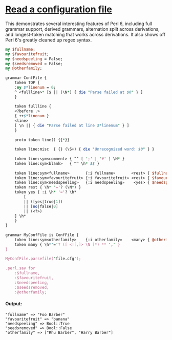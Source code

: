 [1]: http://rosettacode.org/wiki/Read_a_configuration_file

# [Read a configuration file][1]

This demonstrates several interesting features of Perl 6, including full grammar support, derived grammars, alternation split across derivations, and longest-token matching that works across derivations. It also shows off Perl 6's greatly cleaned up regex syntax.

```perl
my $fullname;
my $favouritefruit;
my $needspeeling = False;
my $seedsremoved = False;
my @otherfamily;
 
grammar ConfFile {
    token TOP {
	:my $*linenum = 0;
	^ <fullline>* [$ || (\N*) { die "Parse failed at $0" } ]
    }
 
    token fullline {
	<?before .>
	{ ++$*linenum }
	<line>
	[ \n || { die "Parse failed at line $*linenum" } ]
    }
 
    proto token line() {{*}}
 
    token line:misc  { {} (\S+) { die "Unrecognized word: $0" } }
 
    token line:sym<comment> { ^^ [ ';' | '#' ] \N* }
    token line:sym<blank>   { ^^ \h* $$ }
 
    token line:sym<fullname>       {:i fullname»       <rest> { $fullname = $<rest>[0].trim } }
    token line:sym<favouritefruit> {:i favouritefruit» <rest> { $favouritefruit = $<rest>[0].trim } }
    token line:sym<needspeeling>   {:i needspeeling»    <yes> { $needspeeling = defined $<yes>[0] } }
    token rest { \h* '='? (\N*) }
    token yes { :i \h* '='? \h*
    	[
	    || ([yes|true|1]) 
	    || [no|false|0] 
	    || (<?>)
	] \h*
    }
}
 
grammar MyConfFile is ConfFile {
    token line:sym<otherfamily>    {:i otherfamily»    <many> { @otherfamily = $<many>[0]».trim} }
    token many { \h*'='? ([ <![,]> \N ]*) ** ',' }
}
 
MyConfFile.parsefile('file.cfg');
 
.perl.say for
    :$fullname,
    :$favouritefruit,
    :$needspeeling,
    :$seedsremoved,
    :@otherfamily;
```

#### Output:
```
"fullname" => "Foo Barber"
"favouritefruit" => "banana"
"needspeeling" => Bool::True
"seedsremoved" => Bool::False
"otherfamily" => ["Rhu Barber", "Harry Barber"]
```